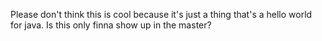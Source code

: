 Please don't think this is cool because it's just a thing that's a hello world for java.
Is this only finna show up in the master?
